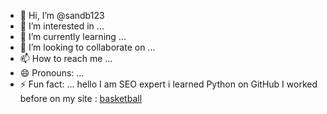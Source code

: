 - 👋 Hi, I’m @sandb123
- 👀 I’m interested in ...
- 🌱 I’m currently learning ...
- 💞️ I’m looking to collaborate on ...
- 📫 How to reach me ...
- 😄 Pronouns: ...
- ⚡ Fun fact: ...
hello I am SEO expert i learned Python on GitHub I worked before on my site :
<a href="spinandbounce.com">basketball</a>



<!---
sandb123/sandb123 is a ✨ special ✨ repository because its `README.md` (this file) appears on your GitHub profile.
You can click the Preview link to take a look at your changes.
--->

